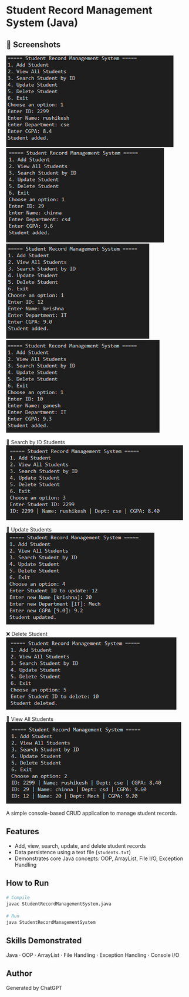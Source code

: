 
# Student Record Management System (Java)
## 📸 Screenshots
![Add Student](Screenshots/add%20student1.png)
![Add Student](Screenshots/add%20student2.png)
![Add Student](Screenshots/add%20student3.png)
![Add Student](Screenshots/add%20student4.png)

📄 Search by ID Students  
![Search by ID](Screenshots/search%20by%20id.png)

📄 Update Students  
![Update Student](Screenshots/update%20student.png)

❌ Delete Student  
![Delete Student](Screenshots/delete%20student.png)

📄 View All Students  
![View Students](Screenshots/final%20view%20all%20students.png)


A simple console-based CRUD application to manage student records.

## Features
- Add, view, search, update, and delete student records
- Data persistence using a text file (`students.txt`)
- Demonstrates core Java concepts: OOP, ArrayList, File I/O, Exception Handling

## How to Run
```bash
# Compile
javac StudentRecordManagementSystem.java

# Run
java StudentRecordManagementSystem
```

## Skills Demonstrated
Java · OOP · ArrayList · File Handling · Exception Handling · Console I/O

## Author
Generated by ChatGPT
